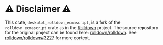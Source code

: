 # ⚠️ Disclaimer ⚠️

This crate, `deskulpt_rolldown_ecmascript`, is a fork of the `rolldown_ecmascript` crate as in the [Rolldown](https://rolldown.rs/) project. The source repository for the original project can be found here: [rolldown/rolldown](https://github.com/rolldown/rolldown/). See [rolldown/rolldown#3227](https://github.com/rolldown/rolldown/issues/3227) for more context.
